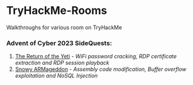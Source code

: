 # TryHackMe-Rooms
Walkthroughs for various room on TryHackMe

### Advent of Cyber 2023 SideQuests: ###
1. [The Return of the Yeti](AoC%202023%20-%20SideQuest%201%20-%20The%20Return%20of%20the%20Yeti.md) - *WiFi password cracking, RDP certificate extraction and RDP session playback*
2. [Snowy ARMageddon](AoC%202023%20-%20SideQuest%202%20-%20Snowy%20ARMageddon.md) - *Assembly code modification, Buffer overflow exploitation and NoSQL Injection*
